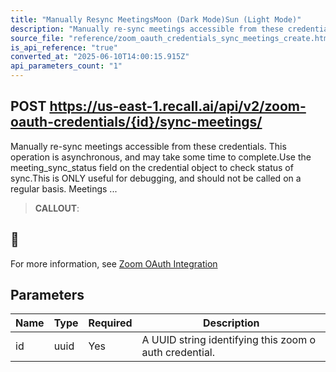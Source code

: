 ```yaml
---
title: "Manually Resync MeetingsMoon (Dark Mode)Sun (Light Mode)"
description: "Manually re-sync meetings accessible from these credentials. This operation is asynchronous, and may take some time to complete.Use the meeting_sync_status field on the credential object to check status of sync.This is ONLY useful for debugging, and should not be called on a regular basis. Meetings ..."
source_file: "reference/zoom_oauth_credentials_sync_meetings_create.html"
is_api_reference: "true"
converted_at: "2025-06-10T14:00:15.915Z"
api_parameters_count: "1"
---
```

## POST https://us-east-1.recall.ai/api/v2/zoom-oauth-credentials/{id}/sync-meetings/

Manually re-sync meetings accessible from these credentials. This operation is asynchronous, and may take some time to complete.Use the meeting_sync_status field on the credential object to check status of sync.This is ONLY useful for debugging, and should not be called on a regular basis. Meetings ...

> **CALLOUT**:

## 📘

For more information, see [Zoom OAuth Integration](/docs/zoom-oauth-integration)
## Parameters

| Name | Type | Required | Description |
| --- | --- | --- | --- |
| id | uuid | Yes | A UUID string identifying this zoom o auth credential. |

